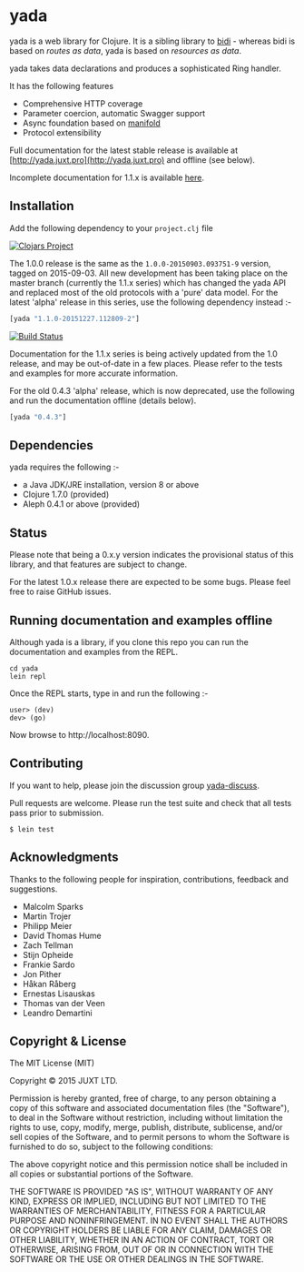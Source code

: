 # yada

yada is a web library for Clojure. It is a sibling library to [bidi](http://github.com/juxt/bidi) - whereas bidi is based on _routes as data_, yada is based on _resources as data_.

yada takes data declarations and produces a sophisticated Ring
handler.

It has the following features

* Comprehensive HTTP coverage
* Parameter coercion, automatic Swagger support
* Async foundation based on [manifold](https://github.com/ztellman/manifold)
* Protocol extensibility

Full documentation for the latest stable release is available at
[http://yada.juxt.pro](http://yada.juxt.pro) and offline (see below).

Incomplete documentation for 1.1.x is available [here](dev/resources/user-manual.md).

## Installation

Add the following dependency to your
`project.clj` file

[![Clojars Project](http://clojars.org/yada/latest-version.svg)](http://clojars.org/yada)

The 1.0.0 release is the same as the `1.0.0-20150903.093751-9`
version, tagged on 2015-09-03. All new development has been taking
place on the master branch (currently the 1.1.x series) which has
changed the yada API and replaced most of the old protocols with a
'pure' data model. For the latest 'alpha' release in this series, use
the following dependency instead :-

```clojure
[yada "1.1.0-20151227.112809-2"]
```
[![Build Status](https://travis-ci.org/juxt/yada.png)](https://travis-ci.org/juxt/yada)

Documentation for the 1.1.x series is being actively updated from the
1.0 release, and may be out-of-date in a few places. Please refer to
the tests and examples for more accurate information.

For the old 0.4.3 'alpha' release, which is now deprecated, use the
following and run the documentation offline (details below).

```clojure
[yada "0.4.3"]
```

## Dependencies

yada requires the following :-

- a Java JDK/JRE installation, version 8 or above
- Clojure 1.7.0 (provided)
- Aleph 0.4.1 or above (provided)

## Status

Please note that being a 0.x.y version indicates the provisional status
of this library, and that features are subject to change.

For the latest 1.0.x release there are expected to be some bugs. Please
feel free to raise GitHub issues.

## Running documentation and examples offline

Although yada is a library, if you clone this repo you can run the documentation and examples from the REPL.

```
cd yada
lein repl
```

Once the REPL starts, type in and run the following :-

```
user> (dev)
dev> (go)
```

Now browse to http://localhost:8090.

## Contributing

If you want to help, please join the discussion group [yada-discuss](https://groups.google.com/forum/#!forum/yada-discuss).

Pull requests are welcome. Please run the test suite and check that all
tests pass prior to submission.

```
$ lein test
```

## Acknowledgments

Thanks to the following people for inspiration, contributions, feedback and
suggestions.

* Malcolm Sparks
* Martin Trojer
* Philipp Meier
* David Thomas Hume
* Zach Tellman
* Stijn Opheide
* Frankie Sardo
* Jon Pither
* Håkan Råberg
* Ernestas Lisauskas
* Thomas van der Veen
* Leandro Demartini

## Copyright & License

The MIT License (MIT)

Copyright © 2015 JUXT LTD.

Permission is hereby granted, free of charge, to any person obtaining a copy of this software and associated documentation files (the "Software"), to deal in the Software without restriction, including without limitation the rights to use, copy, modify, merge, publish, distribute, sublicense, and/or sell copies of the Software, and to permit persons to whom the Software is furnished to do so, subject to the following conditions:

The above copyright notice and this permission notice shall be included in all copies or substantial portions of the Software.

THE SOFTWARE IS PROVIDED "AS IS", WITHOUT WARRANTY OF ANY KIND, EXPRESS OR IMPLIED, INCLUDING BUT NOT LIMITED TO THE WARRANTIES OF MERCHANTABILITY, FITNESS FOR A PARTICULAR PURPOSE AND NONINFRINGEMENT. IN NO EVENT SHALL THE AUTHORS OR COPYRIGHT HOLDERS BE LIABLE FOR ANY CLAIM, DAMAGES OR OTHER LIABILITY, WHETHER IN AN ACTION OF CONTRACT, TORT OR OTHERWISE, ARISING FROM, OUT OF OR IN CONNECTION WITH THE SOFTWARE OR THE USE OR OTHER DEALINGS IN THE SOFTWARE.

